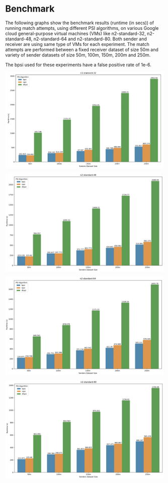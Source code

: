 # Benchmark

The following graphs show the benchmark results (runtime (in secs)) of running match attempts, using different PSI algorithms, on various Google cloud general-purpose virtual machines (VMs) like n2-standard-32, n2-standard-48, n2-standard-64 and n2-standard-80. Both sender and receiver are using same type of VMs for each experiment. The match attempts are performed between a fixed receiver dataset of size 50m and variety of sender datasets of size 50m, 100m, 150m, 200m and 250m. 

The bpsi used for these experiments have a false positive rate of 1e-6.

![n2-standard-32](n2-standard-32.png)

![n2-standard-48](n2-standard-48.png)

![n2-standard-64](n2-standard-64.png)

![n2-standard-80](n2-standard-80.png)

